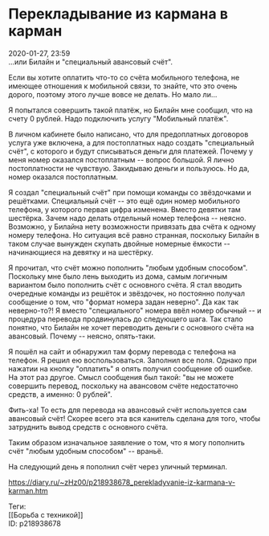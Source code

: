 Перекладывание из кармана в карман
===================================

   
 2020-01-27, 23:59   
  ...или Билайн и "специальный авансовый счёт".   
   
 Если вы хотите оплатить что-то со счёта мобильного телефона, не имеющее отношения к мобильной связи, то знайте, что это очень дорого, поэтому этого лучше вовсе не делать. Но мало ли...   
   
 Я попытался совершить такой платёж, но Билайн мне сообщил, что на счету 0 рублей. Надо подключить услугу "Мобильный платёж".   
   
 В личном кабинете было написано, что для предоплатных договоров услуга уже включена, а для постоплатных надо создать "специальный счёт", с которого и будут списываться деньги для платежей. Почему у меня номер оказался постоплатным -- вопрос большой. Я лично постоплатности не чувствую. Закидываю деньги и пользуюсь. Но да, номер оказался постоплатным.   
   
 Я создал "специальный счёт" при помощи команды со звёздочками и решётками. Специальный счёт -- это ещё один номер мобильного телефона, у которого первая цифра изменена. Вместо девятки там шестёрка. Зачем надо делать отдельный номер телефона -- неясно. Возможно, у Билайна нету возможности привязать два счёта к одному номеру телефона. Но ситуация всё равно странная, поскольку Билайн в таком случае вынужден скупать двойные номерные ёмкости -- начинающиеся на девятку и на шестёрку.   
   
 Я прочитал, что счёт можно пополнить "любым удобным способом". Поскольку мне было лень выходить из дома, самым логичным вариантом было пополнить счёт с основного счёта. Я стал вводить очередные команды из решёток и звёздочек, но постоянно получал сообщение о том, что "формат номера задан неверно". Да как так неверно-то?! Я вместо "специального" номера ввёл номер обычный -- и процедура перевода продвинулась до следующего шага. Так стало понятно, что Билайн не хочет переводить деньги с основного счёта на авансовый. Почему -- неясно, опять-таки.   
   
 Я пошёл на сайт и обнаружил там форму перевода с телефона на телефон. Я решил ею воспользоваться. Заполнил все поля. Однако при нажатии на кнопку "оплатить" я опять получил сообщение об ошибке. На этот раз другое. Смысл сообщения был такой: "вы не можете совершить перевод, поскольку на авансовом счёте недостаточно средств, а именно: 0 рублей".   
   
 Фить-ха! То есть для перевода на авансовый счёт используется сам авансовый счёт! Скорее всего эта вся канитель сделана для того, чтобы затруднить вывод средств с основного счёта.   
   
 Таким образом изначальное заявление о том, что я могу пополнить счёт "любым удобным способом" -- враньё.   
   
 На следующий день я пополнил счёт через уличный терминал.   
    
 <https://diary.ru/~zHz00/p218938678_perekladyvanie-iz-karmana-v-karman.htm>   
   
 Теги:   
 [[Борьба с техникой]]   
 ID: p218938678
